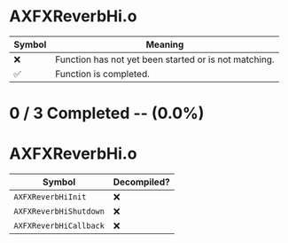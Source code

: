 # AXFXReverbHi.o
| Symbol | Meaning 
| ------------- | ------------- 
| :x: | Function has not yet been started or is not matching. 
| :white_check_mark: | Function is completed. 


# 0 / 3 Completed -- (0.0%)
# AXFXReverbHi.o
| Symbol | Decompiled? |
| ------------- | ------------- |
| `AXFXReverbHiInit` | :x: |
| `AXFXReverbHiShutdown` | :x: |
| `AXFXReverbHiCallback` | :x: |
